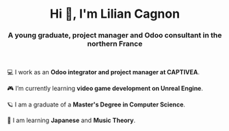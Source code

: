 <h1 align="center">Hi 👋, I'm Lilian Cagnon</h1>
<h3 align="center">A young graduate, project manager and Odoo consultant in the northern France</h3>
<br>

💻 I work as an **Odoo integrator and project manager at CAPTIVEA**.

🎮 I’m currently learning **video game development on Unreal Engine**.

🪐 I am a graduate of a **Master's Degree in Computer Science**.

🎸 I am learning **Japanese** and **Music Theory**.

